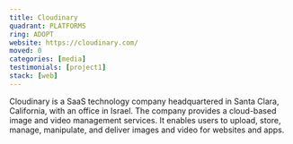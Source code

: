 ```yaml
---
title: Cloudinary
quadrant: PLATFORMS
ring: ADOPT
website: https://cloudinary.com/
moved: 0
categories: [media]
testimonials: [project1]
stack: [web]
---
```


Cloudinary is a SaaS technology company headquartered in Santa Clara, California, with an office in Israel. The company provides a cloud-based image and video management services. It enables users to upload, store, manage, manipulate, and deliver images and video for websites and apps.
